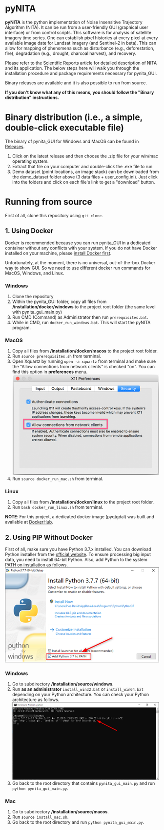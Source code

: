 # pyNITA 
 **pyNITA** is the python implementation of Noise Insensitive Trajectory Algorithm (NITA). It can be run from a user-friendly GUI (graphical user interface) or from control scripts. This software is for analysis of satellite imagery time series. One can establish pixel histories at every pixel at every available image date for Landsat imagery (and Sentinel-2 in beta). This can allow for mapping of phenomena such as disturbance (e.g., deforestation, fire), degradation (e.g., drought, charcoal harvest), and recovery.
 
 Please refer to the [Scientific Reports](https://www.nature.com/articles/srep35129) article for detailed description of NITA and its application. The below steps here will walk you through the installation procedure and package requirements necessary for pynita_GUI. 

 Binary releases are available and it is also possible to run from source.
 
 **If you don't know what any of this means, you should follow the "Binary distribution" instructions.**

# Binary distribution (i.e., a simple, double-click executable file)
The binary  of pynita_GUI for Windows and MacOS can be found in [Releases](https://github.com/malonzo47/pynita_GUI/releases).
1. Click on the latest release and then choose the .zip file for your win/mac operating system.
2. Extract that file on your computer and double-click the .exe file to run
3. Demo dataset (point locations, an image stack) can be downloaded from the demo_dataset folder above (3 data files + user_config.ini). Just click into the folders and click on each file's link to get a "download" button.

# Running from source
First of all, clone this repository using `git clone`.
## 1. Using Docker
Docker is recommended because you can run pynita_GUI in a dedicated container without any conflicts with your system.
If you do not have Docker installed on your machine, please [install Docker first](https://docs.docker.com/install/). 

Unfortunately, at the moment, there is no universal, out-of-the-box Docker way to show GUI. So we need to use different docker run commands for MacOS, Windows, and Linux.
### Windows
1. Clone the repository 
2. Within the pynita_GUI folder, copy all files from **/installation/docker/windows** to the project root folder (the same level with pynita_gui_main.py)
3. Run CMD (Command) as Administrator then run `prerequisites.bat`.
4. While in CMD, run `docker_run_windows.bat`. This will start the pyNITA program.

### MacOS
1. Copy all files from **/installation/docker/macos** to the project root folder.
2. Run `source prerequisites.sh` from terminal.
3. Open Xquartz by running `open -a xquartz` from terminal and make sure the "Allow connections from network clients" is checked "on". You can find this option in **preferences** menu.
![Xquartz setting on MacOS](images/mac_xquartz.png)
4. Run `source docker_run_mac.sh` from terminal.

### Linux
1. Copy all files from **/installation/docker/linux** to the project root folder.
2. Run `bash docker_run_linux.sh` from terminal.

**NOTE**: For this project, a dedicated docker image (pyqtgdal) was built and available at [DockerHub](https://hub.docker.com/repository/docker/freelancedev217/pyqtgdal).

## 2. Using PIP Without Docker
First of all, make sure you have Python 3.7.x installed.
You can download Python installer from the [official website](https://www.python.org/downloads/).
To ensure processing big input data, you need to install 64-bit Python. Also, add Python to the system PATH on installation as follows.
![Add Python to PATH](images/python_installation.png)

### Windows
1. Go to subdirectory **/installation/source/windows**.
2. Run **as an administrator**  `install_win32.bat` or `install_win64.bat` depending on your Python architecture.
You can check your Python architecture as follows.
![Python Architecture](images/python_architecture.png)
3. Go back to the root directory that contains `pynita_gui_main.py` and run `python pynita_gui_main.py`.


### Mac
1. Go to subdirectory **/installation/source/macos**.
2. Run `source install_mac.sh`.
3. Go back to the root directory and run `python pynita_gui_main.py`.
